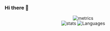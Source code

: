 ### Hi there 👋

<!--
**GraulierBrice/GraulierBrice** is a ✨ _special_ ✨ repository because its `README.md` (this file) appears on your GitHub profile.

Here are some ideas to get you started:

- 🔭 I’m currently working on ...
- 🌱 I’m currently learning ...
- 👯 I’m looking to collaborate on ...
- 🤔 I’m looking for help with ...
- 💬 Ask me about ...
- 📫 How to reach me: ...
- 😄 Pronouns: ...
- ⚡ Fun fact: ...
-->

<div align="center">
   
![metrics](https://metrics.lecoq.io/Skulls23?template=classic&config.timezone=Europe%2FParis&config.animated=true)
<br/>
![stats](https://github-readme-stats.vercel.app/api?username=Skulls23&hide_border=true&theme=midnight-purple&show_icons=true&count_private=true)
![Languages](https://github-readme-stats.vercel.app/api/top-langs/?username=Skulls23&hide_border=true&hide=shaderlab&layout=compact&theme=midnight-purple&langs_count=10)

</div>
